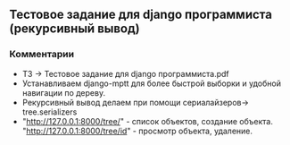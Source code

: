 ## Тестовое задание для django программиста (рекурсивный вывод)
###  Комментарии
* ТЗ -> Тестовое задание для django программиста.pdf
* Устанавливаем django-mptt для более быстрой выборки и удобной навигации по дереву.
* Рекурсивный вывод делаем при помощи сериалайзеров-> tree.serializers
* "http://127.0.0.1:8000/tree/" - список объектов, создание объекта.  
"http://127.0.0.1:8000/tree/id" - просмотр объекта, удаление.